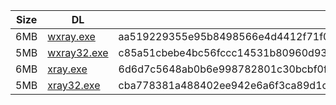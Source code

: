|    Size   |     DL  | sha512sum |
|  ---  |  ---  |  ---  |
| 6MB | [wxray.exe](https://cdn.jsdelivr.net/gh/googleians/Xray-core@main/wxray.exe) | aa519229355e95b8498566e4d4412f71f097fe69cdf891c54c766b0d8b93e2e14970894f2c4f64afafa4ddc2cc1e7e19f95a6d0ab70e4a36b8de94d40ad33468 |
| 5MB | [wxray32.exe](https://cdn.jsdelivr.net/gh/googleians/Xray-core@main/wxray32.exe) | c85a51cbebe4bc56fccc14531b80960d9340e7e2528ff859e4e7677c643bc9ac07169532de6b03aef9bf3745660bb59fa7331302fc6f06634d93c7dccd2b7f65 |
| 6MB | [xray.exe](https://cdn.jsdelivr.net/gh/googleians/Xray-core@main/xray.exe) | 6d6d7c5648ab0b6e998782801c30bcbf0fa04c815e1028bf81800707c0b2f1251ab5853235c86f4ff25008b40aae424f086a0084e33b6c2fe4d95e5256895ebb |
| 5MB | [xray32.exe](https://cdn.jsdelivr.net/gh/googleians/Xray-core@main/xray32.exe) | cba778381a488402ee942e6a6f3ca89d1c34fd382831af9728db3fd334d8adb7fc2c978a59e5d84c572f6452334b0108ed64ddf231f9c0f7acc0cdd3a9e10dfe |
